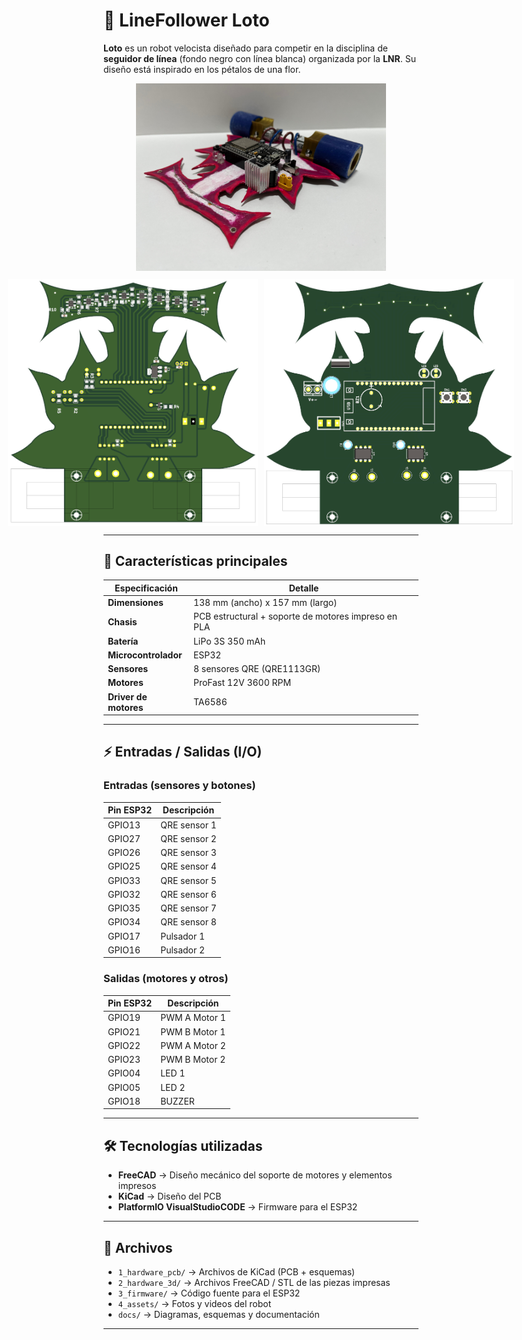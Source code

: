 # 🌸 LineFollower Loto

**Loto** es un robot velocista diseñado para competir en la disciplina de **seguidor de línea** (fondo negro con línea blanca) organizada por la **LNR**. Su diseño está inspirado en los pétalos de una flor.

<div align="center">
  <img src="./4_assets/real_loto_V2.jpg" alt="VistaInferior_Loto" width="400"/>
</div>
<div align="center" style="display: flex; justify-content: center; gap: 10px; margin-top: 10px;">
  <img src="./4_assets/VistaInferior_Loto_V2.png" alt="VistaInferior_Loto_V2" width="400"/>
  <img src="./4_assets/VistaSuperior_Loto_V2.png" alt="VistaSuperior_Loto" width="400"/>
</div>

---

## 🚀 Características principales

| Especificación | Detalle |
|----------------|---------|
| **Dimensiones** | 138 mm (ancho) x 157 mm (largo) |
| **Chasis** | PCB estructural + soporte de motores impreso en PLA |
| **Batería** | LiPo 3S 350 mAh |
| **Microcontrolador** | ESP32 |
| **Sensores** | 8 sensores QRE (QRE1113GR) |
| **Motores** | ProFast 12V 3600 RPM |
| **Driver de motores** | TA6586 |

---

## ⚡ Entradas / Salidas (I/O)

### Entradas (sensores y botones)
| Pin ESP32 | Descripción |
|-----------|-------------|
| GPIO13 | QRE sensor 1 |
| GPIO27 | QRE sensor 2 |
| GPIO26 | QRE sensor 3 |
| GPIO25 | QRE sensor 4 |
| GPIO33 | QRE sensor 5 |
| GPIO32 | QRE sensor 6 |
| GPIO35 | QRE sensor 7 |
| GPIO34 | QRE sensor 8 |
| GPIO17 | Pulsador 1 |
| GPIO16 | Pulsador 2 |

### Salidas (motores y otros)
| Pin ESP32 | Descripción |
|-----------|-------------|
| GPIO19 | PWM A Motor 1 |
| GPIO21 | PWM B Motor 1 |
| GPIO22 | PWM A Motor 2 |
| GPIO23 | PWM B Motor 2 |
| GPIO04 | LED 1 |
| GPIO05 | LED 2 |
| GPIO18 | BUZZER |

---

## 🛠 Tecnologías utilizadas

- **FreeCAD** → Diseño mecánico del soporte de motores y elementos impresos
- **KiCad** → Diseño del PCB
- **PlatformIO VisualStudioCODE** → Firmware para el ESP32

---

## 📂 Archivos

- `1_hardware_pcb/` → Archivos de KiCad (PCB + esquemas)  
- `2_hardware_3d/` → Archivos FreeCAD / STL de las piezas impresas
- `3_firmware/` → Código fuente para el ESP32
- `4_assets/` → Fotos y videos del robot  
- `docs/` → Diagramas, esquemas y documentación

---
